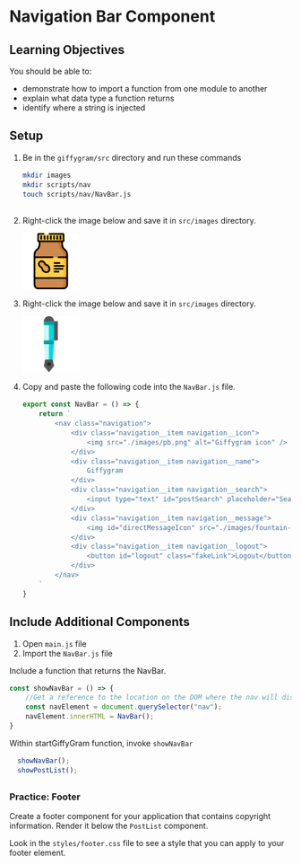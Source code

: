 # Navigation Bar Component


## Learning Objectives
You should be able to:
* demonstrate how to import a function from one module to another
* explain what data type a function returns
* identify where a string is injected


## Setup

1. Be in the `giffygram/src` directory and run these commands
    ```sh
    mkdir images
    mkdir scripts/nav
    touch scripts/nav/NavBar.js
  
    ```

1. Right-click the image below and save it in `src/images` directory.

    <img src="./images/pb.png" height="100px">

1. Right-click the image below and save it in `src/images` directory.

    <img src="./images/fountain-pen.svg" height="100px">

1. Copy and paste the following code into the `NavBar.js` file.
    ```js
    export const NavBar = () => {
        return `
            <nav class="navigation">
                <div class="navigation__item navigation__icon">
                    <img src="./images/pb.png" alt="Giffygram icon" />
                </div>
                <div class="navigation__item navigation__name">
                    Giffygram
                </div>
                <div class="navigation__item navigation__search">
                    <input type="text" id="postSearch" placeholder="Search posts..." />
                </div>
                <div class="navigation__item navigation__message">
                    <img id="directMessageIcon" src="./images/fountain-pen.svg" alt="Direct message" />
                </div>
                <div class="navigation__item navigation__logout">
                    <button id="logout" class="fakeLink">Logout</button>
                </div>
            </nav>
        `
    }
    ```
## Include Additional Components

1. Open `main.js` file
1. Import the `NavBar.js` file

Include a function that returns the NavBar.
```js
const showNavBar = () => {
    //Get a reference to the location on the DOM where the nav will display
    const navElement = document.querySelector("nav");
	navElement.innerHTML = NavBar();
}
```

Within startGiffyGram function, invoke `showNavBar`
```js
  showNavBar();
  showPostList();
```


## <h3 id="Giffy-Practice">Practice: Footer</h3>

Create a footer component for your application that contains copyright information. Render it below the `PostList` component.

Look in the `styles/footer.css` file to see a style that you can apply to your footer element.